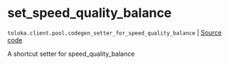 # set_speed_quality_balance
`toloka.client.pool.codegen_setter_for_speed_quality_balance` | [Source code](https://github.com/Toloka/toloka-kit/blob/v1.2.0/src/client/pool/__init__.py#L0)

A shortcut setter for speed_quality_balance

